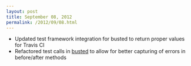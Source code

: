 ```yaml
---
layout: post
title: September 08, 2012
permalink: /2012/09/08.html
---
```


* Updated test framework integration for busted to return proper values for
Travis CI
* Refactored test calls in [busted](https://github.com/Olivine-Labs/busted/) to
allow for better capturing of errors in before/after methods
